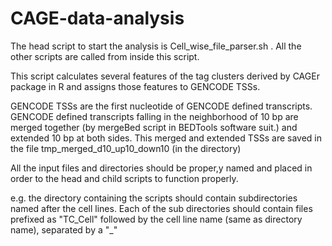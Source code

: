 # CAGE-data-analysis

The head script to start the analysis is Cell_wise_file_parser.sh . All the other scripts are called from inside this script.

This script calculates several features of the tag clusters derived by CAGEr package in R and assigns those features to GENCODE TSSs.

GENCODE TSSs are the first nucleotide of GENCODE defined transcripts. GENCODE defined transcripts falling in the neighborhood of 10 bp are merged together (by mergeBed script in BEDTools software suit.) and extended 10 bp at both sides. This merged and extended TSSs are saved in the file tmp_merged_d10_up10_down10 (in the directory)

All the input files and directories should be proper,y named and placed in order to the head and child scripts to function properly.


e.g. the directory containing the scripts should contain subdirectories named after the cell lines. Each of the sub directories should contain files prefixed as "TC_Cell" followed by the cell line name (same as directory name), separated by a "_"
